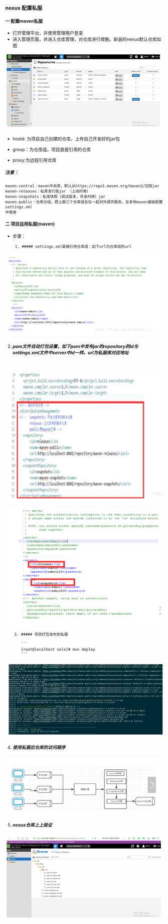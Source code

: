 ###                             nexus 配置私服





#### 一   配置maven私服



* 打开管理平台，并使用管理用户登录
* 进入管理页面，并进入仓库管理，对仓库进行增删。新装的nexus默认仓库如图








![](images/responsity.png)





* hostd: 为项目自己创建的仓库，上传自己开发好的jar包

* group：为仓库组，项目直接引用的仓库

* proxy:为远程引用仓库


#####  注意：

#####                  

```
maven-central：maven中央库，默认从https://repo1.maven.org/maven2/拉取jar
maven-releases：私库发行版jar （上线时用）
maven-snapshots：私库快照（调试版本，开发时用）jar
maven-public：仓库分组，把上面三个仓库组合在一起对外提供服务，在本地maven基础配置settings.xml
中使用
```













#### 二     项目运用私服(maven)



* 步骤：

       1. ##### settings.xml直接引用仓库组：如下url为仓库组的url







![](images/setting.xml.png)





2. #####  pom文件自动打包设置，如下pom中发布jar的repository的id与settings.xml文件中server中id一样。url为私服库对应地址





​       

![](images/pom.png)





![](images/pom2.png)



        3. ##### 项目打包发布到私服

           ```
           [root@localhost solo]# mvn deploy
           ```






![](images/deploy.png)







4. #####  使用私服后仓库的访问顺序







![](images/order.png)







5. #####  nexus仓库上上验证









![](images/end.png)







